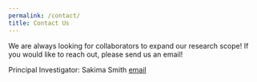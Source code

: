 ```yaml
---
permalink: /contact/
title: Contact Us
---
```


We are always looking for collaborators to expand our research scope! If you would like to reach out, please send us an email!

Principal Investigator: Sakima Smith [email](mailto:sakima.smith@osumc.edu)
